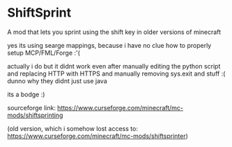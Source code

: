 # ShiftSprint
A mod that lets you sprint using the shift key in older versions of minecraft

yes its using searge mappings, because i have no clue how to properly setup MCP/FML/Forge :'(

actually i do but it didnt work even after manually editing the python script and replacing HTTP with HTTPS and manually removing sys.exit and stuff :( dunno why they didnt just use java

its a bodge :)

sourceforge link: https://www.curseforge.com/minecraft/mc-mods/shiftsprinting

(old version, which i somehow lost access to: https://www.curseforge.com/minecraft/mc-mods/shiftsprinter)

